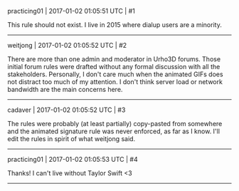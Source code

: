 practicing01 | 2017-01-02 01:05:51 UTC | #1

This rule should not exist.  I live in 2015 where dialup users are a minority.

-------------------------

weitjong | 2017-01-02 01:05:52 UTC | #2

There are more than one admin and moderator in Urho3D forums. Those initial forum rules were drafted without any formal discussion with all the stakeholders. Personally, I don't care much when the animated GIFs does not distract too much of my attention. I don't think server load or network bandwidth are the main concerns here.

-------------------------

cadaver | 2017-01-02 01:05:52 UTC | #3

The rules were probably (at least partially) copy-pasted from somewhere and the animated signature rule was never enforced, as far as I know. I'll edit the rules in spirit of what weitjong said.

-------------------------

practicing01 | 2017-01-02 01:05:53 UTC | #4

Thanks!  I can't live without Taylor Swift <3

-------------------------

